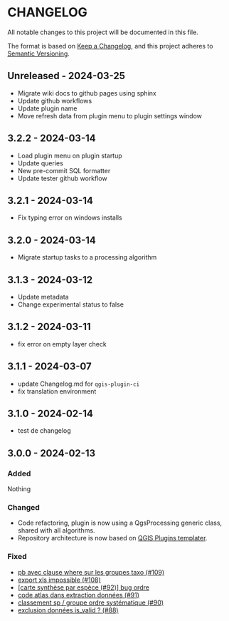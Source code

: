 # CHANGELOG

All notable changes to this project will be documented in this file.

The format is based on [Keep a Changelog](https://keepachangelog.com/), and this project adheres to [Semantic Versioning](https://semver.org/).

<!-- ## Unreleased [{version_tag}](https://github.com/opengisch/qgis-plugin-ci/releases/tag/{version_tag}) - YYYY-MM-DD -->

## Unreleased - 2024-03-25

* Migrate wiki docs to github pages using sphinx
* Update github workflows
* Update plugin name
* Move refresh data from plugin menu to plugin settings window

## 3.2.2 - 2024-03-14

* Load plugin menu on plugin startup
* Update queries
* New pre-commit SQL formatter
* Update tester github workflow

## 3.2.1 - 2024-03-14

* Fix typing error on windows installs

## 3.2.0 - 2024-03-14

* Migrate startup tasks to a processing algorithm

## 3.1.3 - 2024-03-12

* Update metadata
* Change experimental status to false

## 3.1.2 - 2024-03-11

* fix error on empty layer check

## 3.1.1 - 2024-03-07

* update Changelog.md for `qgis-plugin-ci`
* fix translation environment


## 3.1.0 - 2024-02-14

* test de changelog


## 3.0.0 - 2024-02-13

### Added

Nothing

### Changed

- Code refactoring, plugin is now using a QgsProcessing generic class, shared with all algorithms.
- Repository architecture is now based on [QGIS Plugins templater](https://oslandia.gitlab.io/qgis/template-qgis-plugin/).

### Fixed

- [pb avec clause where sur les groupes taxo (#109)](https://github.com/lpoaura/PluginQGis-LPOData/issues/109)
- [export xls impossible (#108)](https://github.com/lpoaura/PluginQGis-LPOData/issues/108)
- [[carte synthèse par espèce (#92)] bug ordre](https://github.com/lpoaura/PluginQGis-LPOData/issues/92)
- [code atlas dans extraction données (#91)](https://github.com/lpoaura/PluginQGis-LPOData/issues/91)
- [classement sp / groupe ordre systématique (#90)](https://github.com/lpoaura/PluginQGis-LPOData/issues/90)
- [exclusion données is_valid ? (#88)](https://github.com/lpoaura/PluginQGis-LPOData/issues/90)

